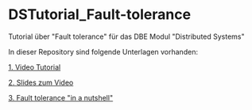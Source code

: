 # DSTutorial_Fault-tolerance
Tutorial über "Fault tolerance" für das DBE Modul "Distributed Systems"

In dieser Repository sind folgende Unterlagen vorhanden:

[1. Video Tutorial]()

[2. Slides zum Video](https://github.com/digitalhhz/DSTutorial_Fault-tolerance/blob/master/Fault%20Tolerance_Pr%C3%A4si.pdf)

[3. Fault tolerance "in a nutshell"](https://github.com/digitalhhz/DSTutorial_Fault-tolerance/blob/master/InfoSheet_Fault%20Tolerance.pdf)
